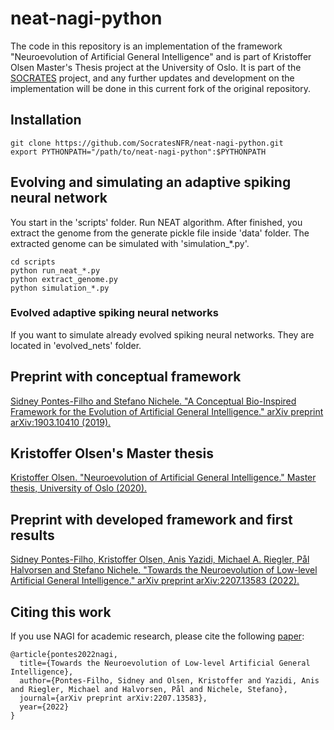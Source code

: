 # neat-nagi-python

The code in this repository is an implementation of the framework "Neuroevolution of Artificial General Intelligence" and is part of Kristoffer Olsen Master's Thesis project at the University of Oslo. It is part of the [SOCRATES](https://github.com/SocratesNFR/) project, and any further updates and development on the implementation will be done in this current fork of the original repository.

## Installation
```
git clone https://github.com/SocratesNFR/neat-nagi-python.git
export PYTHONPATH="/path/to/neat-nagi-python":$PYTHONPATH
```

## Evolving and simulating an adaptive spiking neural network

You start in the 'scripts' folder. Run NEAT algorithm. After finished, you extract the genome from the generate pickle file inside 'data' folder. The extracted genome can be simulated with 'simulation_*.py'.

```
cd scripts
python run_neat_*.py
python extract_genome.py
python simulation_*.py
```

### Evolved adaptive spiking neural networks

If you want to simulate already evolved spiking neural networks. They are located in 'evolved_nets' folder.


## Preprint with conceptual framework
[Sidney Pontes-Filho and Stefano Nichele. "A Conceptual Bio-Inspired Framework for the Evolution of Artificial General Intelligence." arXiv preprint arXiv:1903.10410 (2019).](https://arxiv.org/abs/1903.10410)

## Kristoffer Olsen's Master thesis
[Kristoffer Olsen. "Neuroevolution of Artificial General Intelligence." Master thesis, University of Oslo (2020).](http://heim.ifi.uio.no/~paalh/students/KristofferOlsen-master.pdf)

## Preprint with developed framework and first results
[Sidney Pontes-Filho, Kristoffer Olsen, Anis Yazidi, Michael A. Riegler, Pål Halvorsen and Stefano Nichele. "Towards the Neuroevolution of Low-level Artificial General Intelligence." arXiv preprint arXiv:2207.13583 (2022).](https://arxiv.org/abs/2207.13583)

## Citing this work

If you use NAGI for academic research, please cite the following [paper](https://arxiv.org/abs/2207.13583):

```
@article{pontes2022nagi,
  title={Towards the Neuroevolution of Low-level Artificial General Intelligence},
  author={Pontes-Filho, Sidney and Olsen, Kristoffer and Yazidi, Anis and Riegler, Michael and Halvorsen, Pål and Nichele, Stefano},
  journal={arXiv preprint arXiv:2207.13583},
  year={2022}
}
```